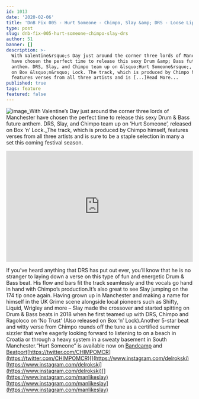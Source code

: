 ```yaml
---
id: 1013
date: '2020-02-06'
title: 'DnB Fix 005 - Hurt Someone - Chimpo, Slay &amp; DRS - Loose Lips'
type: post
slug: dnb-fix-005-hurt-someone-chimpo-slay-drs
author: 51
banner: []
description: >-
  With Valentine&rsquo;s Day just around the corner three lords of Manchester
  have chosen the perfect time to release this sexy Drum &amp; Bass future
  anthem. DRS, Slay, and Chimpo team up on &lsquo;Hurt Someone&rsquo;, released
  on Box &lsquo;n&rsquo; Lock. The track, which is produced by Chimpo himself,
  features verses from all three artists and is [...]Read More...
published: true
tags: feature
featured: false
---
```

![image](../undefined)_With Valentine’s Day just around the corner three lords of Manchester have chosen the perfect time to release this sexy Drum & Bass future anthem. DRS, Slay, and Chimpo team up on ‘Hurt Someone’, released on Box ‘n’ Lock._The track, which is produced by Chimpo himself, features verses from all three artists and is sure to be a staple selection in many a set this coming festival season.

<iframe width='100%' height='300' scrolling='no' frameborder='no' allow='autoplay' src='https://bandcamp.com/EmbeddedPlayer/album=1233719674/size=large/bgcol=ffffff/linkcol=0687f5/tracklist=false/artwork=small/transparent=true/'></iframe>

If you’ve heard anything that DRS has put out ever, you’ll know that he is no stranger to laying down a verse on this type of fun and energetic Drum & Bass beat. His flow and bars fit the track seamlessly and the vocals go hand in hand with Chimpo’s production.It’s also great to see Slay jumping on the 174 tip once again. Having grown up in Manchester and making a name for himself in the UK Grime scene alongside local pioneers such as Shifty, Liquid, Wrigley and more – Slay made the crossover and started spitting on Drum & Bass beats in 2018 when he first teamed up with DRS, Chimpo and Ragoloco on ‘No Trust’ (Also released on Box ‘n’ Lock).Another 5-star beat and witty verse from Chimpo rounds off the tune as a certified summer sizzler that we’re eagerly looking forward to listening to on a beach in Croatia or through a heavy system in a sweaty basement in South Manchester.“Hurt Someone” is available now on [Bandcamp](https://boxnlock.bandcamp.com/) and [Beatport](https://www.beatport.com/track/hurt-someone-original-mix/13033303)[](https://twitter.com/CHIMPOMCR)[https://twitter.com/CHIMPOMCR](https://twitter.com/CHIMPOMCR)[](https://www.instagram.com/delrokski)[https://www.instagram.com/delrokski](https://www.instagram.com/delrokski)[](https://www.instagram.com/manlikeslay)[https://www.instagram.com/manlikeslay](https://www.instagram.com/manlikeslay)